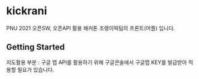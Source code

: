 # kickrani

PNU 2021 오픈SW, 오픈API 활용 해커톤
조랭이떡팀의 프론트(어플) 입니다.

## Getting Started

지도활용 부분 : 
  구글 맵 API를 활용하기 위해 구글콘솔에서 구글맵 KEY를 발급받아 적용할 필요가 있습니다.
